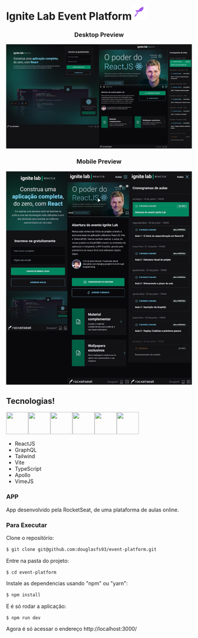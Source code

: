 <h1>Ignite Lab Event Platform<img src="https://raw.githubusercontent.com/douglasfs93/event-platform/master/src/assets/rocketSeat.png" height="40" width="40"></h1> 

<div align="center">

### Desktop Preview
<img src="https://raw.githubusercontent.com/douglasfs93/event-platform/master/src/assets/screenDesktop.jpg"> 

### Mobile Preview
<img src="https://raw.githubusercontent.com/douglasfs93/event-platform/master/src/assets/screenMobile.jpg">
</div>

## Tecnologias!
<img src="https://uxwing.com/wp-content/themes/uxwing/download/10-brands-and-social-media/graphql.png" height="60" width="60"><img src="https://upload.wikimedia.org/wikipedia/commons/thumb/d/d5/Tailwind_CSS_Logo.svg/2048px-Tailwind_CSS_Logo.svg.png" height="60" width="60"><img src="https://seeklogo.com/images/V/vite-logo-BFD4283991-seeklogo.com.png" height="60" width="60"><img src="https://www.typescripttutorial.net/wp-content/uploads/2020/04/favicon.png" height="60" width="60"><img src="https://static.cdnlogo.com/logos/a/17/apollo-graphql-compact.svg" height="60" width="60"><img src="https://avatars.githubusercontent.com/u/60735371?s=200&v=4" height="60" width="60">
 - ReactJS 
 - GraphQL 
 - Tailwind 
 - Vite 
 - TypeScript 
 - Apollo 
 - VimeJS 

 ### APP
App desenvolvido pela <a src="https://www.rocketseat.com.br/">RocketSeat</a>, de uma plataforma de aulas online.

### Para Executar

Clone o repositório:
```bash
$ git clone git@github.com:douglasfs93/event-platform.git
```

Entre na pasta do projeto:
```
$ cd event-platform
```

Instale as dependencias usando "npm" ou "yarn":
```bash
$ npm install
```

E é só rodar a aplicação:
```
$ npm run dev
```

Agora é só acessar o endereço <a src="http://localhost:3000/">http://localhost:3000/</a>


